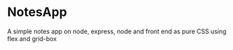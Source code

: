 # NotesApp
 A simple notes app on node, express, node and front end as pure CSS using flex and grid-box
